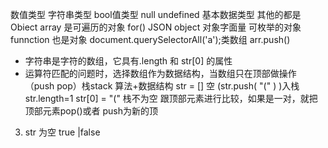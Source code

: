 数值类型 字符串类型 bool值类型 null undefined 基本数据类型
其他的都是Obiect array 是可遍历的对象 for()
JSON object 对象字面量 可枚举的对象 
funnction 也是对象 
document.querySelectorAll('a');类数组
arr.push()
- 字符串是字符的数组，它具有.length 和 str[0] 的属性
- 运算符匹配的问题时，选择数组作为数据结构，当数组只在顶部做操作（push pop）栈stack
算法+数据结构
str = [] 空
(str.push( "(" ) )入栈 str.length=1 str[0] = "(" 栈不为空 跟顶部元素进行比较，如果是一对，就把顶部元素pop()或者 push为新的顶
3. str 为空 true |false